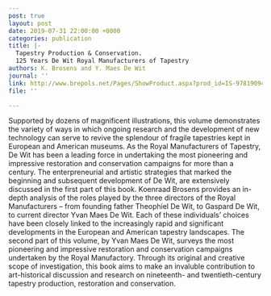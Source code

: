 ```yaml
---
post: true
layout: post
date: 2019-07-31 22:00:00 +0000
categories: publication
title: |-
  Tapestry Production & Conservation.
  125 Years De Wit Royal Manufacturers of Tapestry
authors: K. Brosens and Y. Maes De Wit
journal: ''
link: http://www.brepols.net/Pages/ShowProduct.aspx?prod_id=IS-9781909400528-1
file: ''

---
```

Supported by dozens of magnificent illustrations, this volume demonstrates the variety of ways in which ongoing research and the development of new technology can serve to revive the splendour of fragile tapestries kept in European and American museums. As the Royal Manufacturers of Tapestry, De Wit has been a leading force in undertaking the most pioneering and impressive restoration and conservation campaigns for more than a century. The enterpreneurial and artistic strategies that marked the beginning and subsequent development of De Wit, are extensively discussed in the first part of this book. Koenraad Brosens provides an in-depth analysis of the roles played by the three directors of the Royal Manufacturers – from founding father Theophiel De Wit, to Gaspard De Wit, to current director Yvan Maes De Wit. Each of these individuals’ choices have been closely linked to the increasingly rapid and significant developments in the European and American tapestry landscapes. The second part of this volume, by Yvan Maes De Wit, surveys the most pioneering and impressive restoration and conservation campaigns undertaken by the Royal Manufactory. Through its original and creative scope of investigation, this book aims to make an invaluble contribution to art-historical discussion and research on nineteenth- and twentieth-century tapestry production, restoration and conservation.